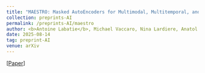 ```yaml
---
title: "MAESTRO: Masked AutoEncoders for Multimodal, Multitemporal, and Multispectral Earth Observation Data"
collection: preprints-AI
permalink: /preprints-AI/maestro
author: <b>Antoine Labatie</b>, Michael Vaccaro, Nina Lardiere, Anatol Garioud, Nicolas Gonthier
date: 2025-08-14
tag: preprint-AI
venue: arXiv
---
```


[[Paper](https://arxiv.org/abs/2508.10894)]
<br>
<br>
